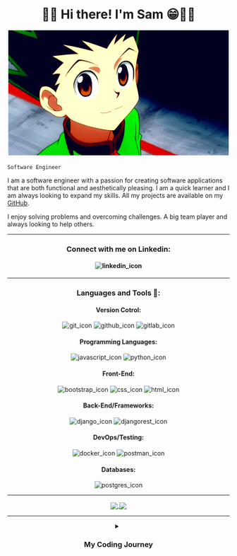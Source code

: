 <h1 align="center">👋🏾 Hi there! I'm Sam 😁🤘🏾</h1>

<p align="center" >
  <img src="gon.gif" />
</p>

`Software Engineer`

I am a software engineer with a passion for creating software applications that are both functional and aesthetically pleasing. I am a quick learner and I am always looking to expand my skills. All my projects are available on my [GitHub](https://github.com/sxmmy0?tab=repositories). 

I enjoy solving problems and overcoming challenges. A big team player and always looking to help others.

---

<h3 align="center"> Connect with me on Linkedin: </h3>
<h4 align="center">
  <p>
    <img href=" https://www.linkedin.com/in/samuel-0bembe-/" src="https://cdn.jsdelivr.net/gh/devicons/devicon@latest/icons/linkedin/linkedin-original-wordmark.svg" alt="linkedin_icon" width="100" height="100"/> 
  </p>
</h4>

---
<h3 align="center"> Languages and Tools 🧰: </h3>

<h4 align="center" > Version Cotrol: </h4>
<p align="center">
  <img src="https://cdn.jsdelivr.net/gh/devicons/devicon@latest/icons/git/git-original.svg" alt="git_icon" width="50" height="50"/>
  <img src="https://cdn.jsdelivr.net/gh/devicons/devicon@latest/icons/github/github-original.svg" alt="github_icon" width="50" height="50"/>
  <img src="https://cdn.jsdelivr.net/gh/devicons/devicon@latest/icons/gitlab/gitlab-plain.svg" alt="gitlab_icon" width="50" height="50"/>             
</p>

<h4 align="center"> Programming Languages: </h4>
<p align="center">
  <img src="https://cdn.jsdelivr.net/gh/devicons/devicon@latest/icons/javascript/javascript-plain.svg" alt="javascript_icon" width="50" height="50"/>
  <img src="https://cdn.jsdelivr.net/gh/devicons/devicon@latest/icons/python/python-original.svg" alt="python_icon" width="50" height="50" />
          
</p>

<h4 align="center"> Front-End: </h4>
<p align="center">
  <img src="https://cdn.jsdelivr.net/gh/devicons/devicon@latest/icons/bootstrap/bootstrap-original.svg" alt="bootstrap_icon" width="50" height="50"/>
  <img src="https://cdn.jsdelivr.net/gh/devicons/devicon@latest/icons/css3/css3-plain.svg" alt="css_icon" width="50" height="50"/>
  <img src="https://cdn.jsdelivr.net/gh/devicons/devicon@latest/icons/html5/html5-plain.svg" alt="html_icon" width="50" height="50"/>
          
</p>

<h4 align="center"> Back-End/Frameworks: </h4>
<p align="center">
  <img src="https://cdn.jsdelivr.net/gh/devicons/devicon@latest/icons/django/django-plain-wordmark.svg" alt="django_icon" width="100" height="100"/>
  <img src="https://cdn.jsdelivr.net/gh/devicons/devicon@latest/icons/djangorest/djangorest-original-wordmark.svg" alt="djangorest_icon" width="100" height="100"/>       
</p>

<h4 align="center"> DevOps/Testing: </h4>
<p align="center">
  <img src="https://cdn.jsdelivr.net/gh/devicons/devicon@latest/icons/docker/docker-plain.svg" alt="docker_icon" width="50" height="50"/>
  <img src="https://cdn.jsdelivr.net/gh/devicons/devicon@latest/icons/postman/postman-plain.svg" alt="postman_icon" width="50" height="50" />
</p>

<h4 align="center"> Databases: </h4>
<p align="center">
  <img src="https://cdn.jsdelivr.net/gh/devicons/devicon@latest/icons/postgresql/postgresql-plain.svg" alt="postgres_icon" width="50" height="50"/>
</p>

--- 

<p align="center">
  <a href="https://github.com/anuraghazra/github-readme-stats">
    <img height=200 align="center" src="https://github-readme-stats.vercel.app/api?username=sxmmy0" />
  </a>
  <a href="https://github.com/anuraghazra/convoychat">
    <img height=200 align="center" src="https://github-readme-stats.vercel.app/api/top-langs?username=sxmmy0&layout=compact&langs_count=8&card_width=320" />
  </a>
</p>

---

<details align="center">
  <summary><h3>My Coding Journey</h3></summary>
  
  2016:
  

  2019:
  

  2020/21:


  2021/22:


  2023:

  
</details>
